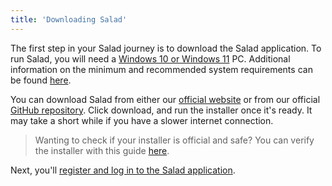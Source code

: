 ```yaml
---
title: 'Downloading Salad'
---
```


The first step in your Salad journey is to download the Salad application. To run Salad, you will need a
[Windows 10 or Windows 11](/docs/faq/compatibility/do-you-support-macos-and-linux) PC. Additional information on the
minimum and recommended system requirements can be found
[here](/docs/faq/compatibility/is-my-machine-compatible-with-salad).

You can download Salad from either our [official website](https://www.salad.com/download) or from our official
[GitHub repository](https://github.com/SaladTechnologies/Salad-Applications/releases). Click download, and run the
installer once it's ready. It may take a short while if you have a slower internet connection.

> Wanting to check if your installer is official and safe? You can verify the installer with this guide
> [here](/docs/guides/your-pc/how-to-check-if-your-salad-installer-is-safe).

Next, you'll
[register and log in to the Salad application](/docs/guides/getting-started/how-to-register-and-log-into-salad).
